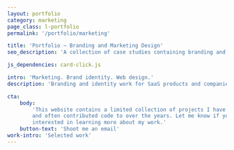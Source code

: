 ```yaml
---
layout: portfolio
category: marketing
page_class: l-portfolio
permalink: '/portfolio/marketing'

title: 'Portfolio — Branding and Marketing Design'
seo_description: 'A collection of case studies containing branding and identity work for products and companies.'

js_dependencies: card-click.js

intro: 'Marketing. Brand identity. Web design.'
description: 'Branding and identity work for SaaS products and companies.'

cta:
    body:
        'This website contains a limited collection of projects I have designed
        and often contributed code to over the years. Let me know if you’re
        interested in learning more about my work.'
    button-text: 'Shoot me an email'
work-intro: 'Selected work'
---
```

